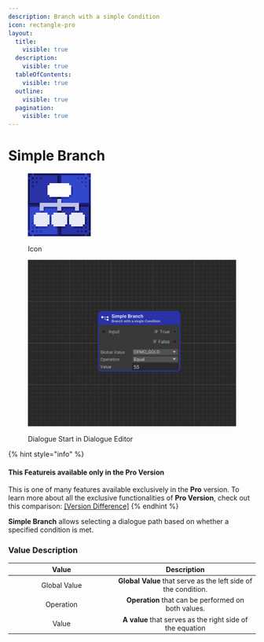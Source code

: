 ```yaml
---
description: Branch with a simple Condition
icon: rectangle-pro
layout:
  title:
    visible: true
  description:
    visible: true
  tableOfContents:
    visible: true
  outline:
    visible: true
  pagination:
    visible: true
---
```


# Simple Branch

<div><figure><img src="../../.gitbook/assets/MT_Node_IF_Gizmo.png" alt="" width="128"><figcaption><p>Icon</p></figcaption></figure> <figure><img src="../../.gitbook/assets/Graph_Branch.png" alt="" width="563"><figcaption><p>Dialogue Start in Dialogue Editor</p></figcaption></figure></div>

{% hint style="info" %}
#### This Featureis available only in the **Pro Version**

This is one of many features available exclusively in the **Pro** version. To learn more about all the exclusive functionalities of **Pro Version**, check out this comparison: [\[Version Difference\]](../../getting-started/quickstart.md)
{% endhint %}

**Simple Branch** allows selecting a dialogue path based on whether a specified condition is met.

### Value Description

<table><thead><tr><th width="203" align="center">Value</th><th align="center">Description</th></tr></thead><tbody><tr><td align="center">Global Value</td><td align="center"><strong>Global Value</strong> that serve as the left side of the condition.</td></tr><tr><td align="center">Operation</td><td align="center"><strong>Operation</strong> that can be performed on both values.</td></tr><tr><td align="center">Value</td><td align="center"><strong>A value</strong> that serves as the right side of the equation</td></tr></tbody></table>

